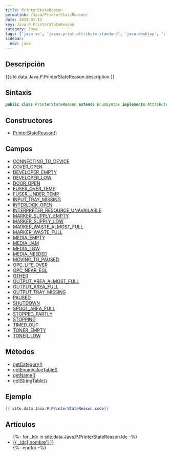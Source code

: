 ```yaml
---
title: PrinterStateReason
permalink: /Java/PrinterStateReason/
date: 2021-01-11
key: Java.P.PrinterStateReason
category: Java
tags: ['java se', 'javax.print.attribute.standard', 'java.desktop', 'clase java', 'Java 1.0']
sidebar: 
  nav: java
---
```


## Descripción
{{site.data.Java.P.PrinterStateReason.description }}

## Sintaxis
~~~java
public class PrinterStateReason extends EnumSyntax implements Attribute
~~~

## Constructores
* [PrinterStateReason()](/Java/PrinterStateReason/PrinterStateReason/)

## Campos
* [CONNECTING_TO_DEVICE](/Java/PrinterStateReason/CONNECTING_TO_DEVICE)
* [COVER_OPEN](/Java/PrinterStateReason/COVER_OPEN)
* [DEVELOPER_EMPTY](/Java/PrinterStateReason/DEVELOPER_EMPTY)
* [DEVELOPER_LOW](/Java/PrinterStateReason/DEVELOPER_LOW)
* [DOOR_OPEN](/Java/PrinterStateReason/DOOR_OPEN)
* [FUSER_OVER_TEMP](/Java/PrinterStateReason/FUSER_OVER_TEMP)
* [FUSER_UNDER_TEMP](/Java/PrinterStateReason/FUSER_UNDER_TEMP)
* [INPUT_TRAY_MISSING](/Java/PrinterStateReason/INPUT_TRAY_MISSING)
* [INTERLOCK_OPEN](/Java/PrinterStateReason/INTERLOCK_OPEN)
* [INTERPRETER_RESOURCE_UNAVAILABLE](/Java/PrinterStateReason/INTERPRETER_RESOURCE_UNAVAILABLE)
* [MARKER_SUPPLY_EMPTY](/Java/PrinterStateReason/MARKER_SUPPLY_EMPTY)
* [MARKER_SUPPLY_LOW](/Java/PrinterStateReason/MARKER_SUPPLY_LOW)
* [MARKER_WASTE_ALMOST_FULL](/Java/PrinterStateReason/MARKER_WASTE_ALMOST_FULL)
* [MARKER_WASTE_FULL](/Java/PrinterStateReason/MARKER_WASTE_FULL)
* [MEDIA_EMPTY](/Java/PrinterStateReason/MEDIA_EMPTY)
* [MEDIA_JAM](/Java/PrinterStateReason/MEDIA_JAM)
* [MEDIA_LOW](/Java/PrinterStateReason/MEDIA_LOW)
* [MEDIA_NEEDED](/Java/PrinterStateReason/MEDIA_NEEDED)
* [MOVING_TO_PAUSED](/Java/PrinterStateReason/MOVING_TO_PAUSED)
* [OPC_LIFE_OVER](/Java/PrinterStateReason/OPC_LIFE_OVER)
* [OPC_NEAR_EOL](/Java/PrinterStateReason/OPC_NEAR_EOL)
* [OTHER](/Java/PrinterStateReason/OTHER)
* [OUTPUT_AREA_ALMOST_FULL](/Java/PrinterStateReason/OUTPUT_AREA_ALMOST_FULL)
* [OUTPUT_AREA_FULL](/Java/PrinterStateReason/OUTPUT_AREA_FULL)
* [OUTPUT_TRAY_MISSING](/Java/PrinterStateReason/OUTPUT_TRAY_MISSING)
* [PAUSED](/Java/PrinterStateReason/PAUSED)
* [SHUTDOWN](/Java/PrinterStateReason/SHUTDOWN)
* [SPOOL_AREA_FULL](/Java/PrinterStateReason/SPOOL_AREA_FULL)
* [STOPPED_PARTLY](/Java/PrinterStateReason/STOPPED_PARTLY)
* [STOPPING](/Java/PrinterStateReason/STOPPING)
* [TIMED_OUT](/Java/PrinterStateReason/TIMED_OUT)
* [TONER_EMPTY](/Java/PrinterStateReason/TONER_EMPTY)
* [TONER_LOW](/Java/PrinterStateReason/TONER_LOW)

## Métodos
* [getCategory()](/Java/PrinterStateReason/getCategory)
* [getEnumValueTable()](/Java/PrinterStateReason/getEnumValueTable)
* [getName()](/Java/PrinterStateReason/getName)
* [getStringTable()](/Java/PrinterStateReason/getStringTable)

## Ejemplo
~~~java
{{ site.data.Java.P.PrinterStateReason.code}}
~~~

## Artículos
<ul>
{%- for _ldc in site.data.Java.P.PrinterStateReason.ldc -%}
   <li>
       <a href="{{_ldc['url'] }}">{{ _ldc['nombre'] }}</a>
   </li>
{%- endfor -%}
</ul>
